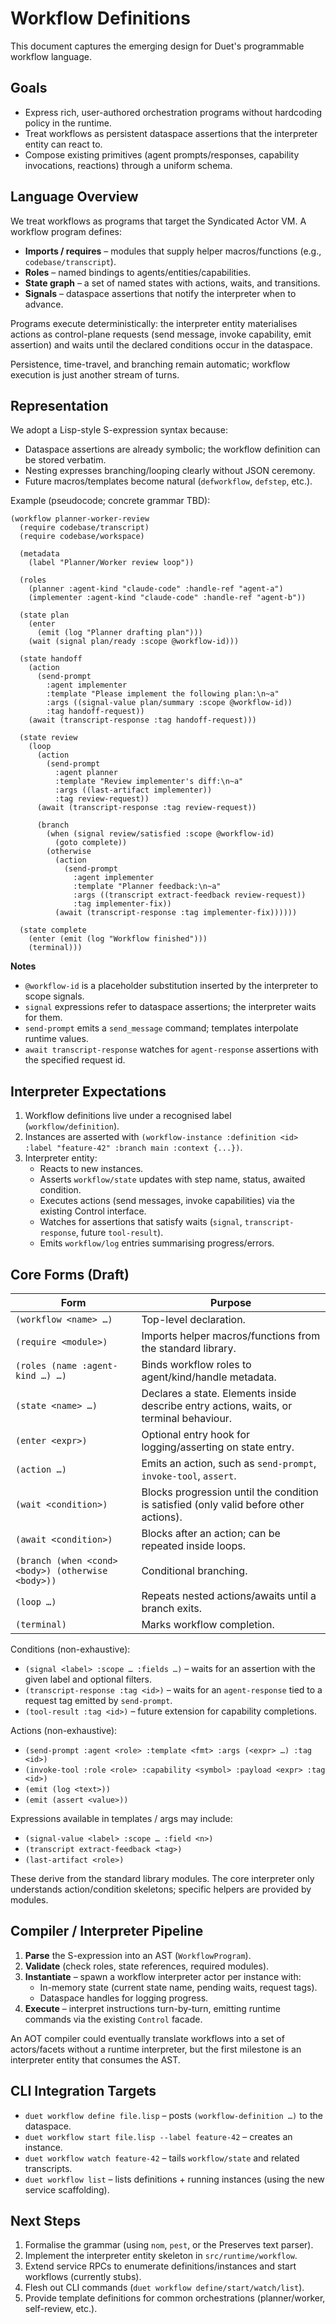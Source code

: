 # Workflow Definitions

This document captures the emerging design for Duet's programmable workflow language.

## Goals

* Express rich, user-authored orchestration programs without hardcoding policy in the runtime.
* Treat workflows as persistent dataspace assertions that the interpreter entity can react to.
* Compose existing primitives (agent prompts/responses, capability invocations, reactions) through a uniform schema.

## Language Overview

We treat workflows as programs that target the Syndicated Actor VM. A workflow
program defines:

* **Imports / requires** – modules that supply helper macros/functions (e.g.,
  `codebase/transcript`).
* **Roles** – named bindings to agents/entities/capabilities.
* **State graph** – a set of named states with actions, waits, and transitions.
* **Signals** – dataspace assertions that notify the interpreter when to advance.

Programs execute deterministically: the interpreter entity materialises actions
as control-plane requests (send message, invoke capability, emit assertion) and
waits until the declared conditions occur in the dataspace.

Persistence, time-travel, and branching remain automatic; workflow execution is
just another stream of turns.

## Representation

We adopt a Lisp-style S-expression syntax because:

* Dataspace assertions are already symbolic; the workflow definition can be stored verbatim.
* Nesting expresses branching/looping clearly without JSON ceremony.
* Future macros/templates become natural (`defworkflow`, `defstep`, etc.).

Example (pseudocode; concrete grammar TBD):

```
(workflow planner-worker-review
  (require codebase/transcript)
  (require codebase/workspace)

  (metadata
    (label "Planner/Worker review loop"))

  (roles
    (planner :agent-kind "claude-code" :handle-ref "agent-a")
    (implementer :agent-kind "claude-code" :handle-ref "agent-b"))

  (state plan
    (enter
      (emit (log "Planner drafting plan")))
    (wait (signal plan/ready :scope @workflow-id)))

  (state handoff
    (action
      (send-prompt
        :agent implementer
        :template "Please implement the following plan:\n~a"
        :args ((signal-value plan/summary :scope @workflow-id))
        :tag handoff-request))
    (await (transcript-response :tag handoff-request)))

  (state review
    (loop
      (action
        (send-prompt
          :agent planner
          :template "Review implementer's diff:\n~a"
          :args ((last-artifact implementer))
          :tag review-request))
      (await (transcript-response :tag review-request))

      (branch
        (when (signal review/satisfied :scope @workflow-id)
          (goto complete))
        (otherwise
          (action
            (send-prompt
              :agent implementer
              :template "Planner feedback:\n~a"
              :args ((transcript extract-feedback review-request))
              :tag implementer-fix))
          (await (transcript-response :tag implementer-fix))))))

  (state complete
    (enter (emit (log "Workflow finished")))
    (terminal)))
```

**Notes**

* `@workflow-id` is a placeholder substitution inserted by the interpreter to scope signals.
* `signal` expressions refer to dataspace assertions; the interpreter waits for them.
* `send-prompt` emits a `send_message` command; templates interpolate runtime values.
* `await transcript-response` watches for `agent-response` assertions with the specified request id.

## Interpreter Expectations

1. Workflow definitions live under a recognised label (`workflow/definition`).
2. Instances are asserted with
   `(workflow-instance :definition <id> :label "feature-42" :branch main :context {...})`.
3. Interpreter entity:
   * Reacts to new instances.
   * Asserts `workflow/state` updates with step name, status, awaited condition.
   * Executes actions (send messages, invoke capabilities) via the existing Control interface.
   * Watches for assertions that satisfy waits (`signal`, `transcript-response`, future `tool-result`).
   * Emits `workflow/log` entries summarising progress/errors.

## Core Forms (Draft)

| Form | Purpose |
|------|---------|
| `(workflow <name> …)` | Top-level declaration. |
| `(require <module>)` | Imports helper macros/functions from the standard library. |
| `(roles (name :agent-kind …) …)` | Binds workflow roles to agent/kind/handle metadata. |
| `(state <name> …)` | Declares a state. Elements inside describe entry actions, waits, or terminal behaviour. |
| `(enter <expr>)` | Optional entry hook for logging/asserting on state entry. |
| `(action …)` | Emits an action, such as `send-prompt`, `invoke-tool`, `assert`. |
| `(wait <condition>)` | Blocks progression until the condition is satisfied (only valid before other actions). |
| `(await <condition>)` | Blocks after an action; can be repeated inside loops. |
| `(branch (when <cond> <body>) (otherwise <body>))` | Conditional branching. |
| `(loop …)` | Repeats nested actions/awaits until a branch exits. |
| `(terminal)` | Marks workflow completion. |

Conditions (non-exhaustive):

* `(signal <label> :scope … :fields …)` – waits for an assertion with the given label and optional filters.
* `(transcript-response :tag <id>)` – waits for an `agent-response` tied to a request tag emitted by `send-prompt`.
* `(tool-result :tag <id>)` – future extension for capability completions.

Actions (non-exhaustive):

* `(send-prompt :agent <role> :template <fmt> :args (<expr> …) :tag <id>)`
* `(invoke-tool :role <role> :capability <symbol> :payload <expr> :tag <id>)`
* `(emit (log <text>))`
* `(emit (assert <value>))`

Expressions available in templates / args may include:

* `(signal-value <label> :scope … :field <n>)`
* `(transcript extract-feedback <tag>)`
* `(last-artifact <role>)`

These derive from the standard library modules. The core interpreter only understands
action/condition skeletons; specific helpers are provided by modules.

## Compiler / Interpreter Pipeline

1. **Parse** the S-expression into an AST (`WorkflowProgram`).
2. **Validate** (check roles, state references, required modules).
3. **Instantiate** – spawn a workflow interpreter actor per instance with:
   * In-memory state (current state name, pending waits, request tags).
   * Dataspace handles for logging progress.
4. **Execute** – interpret instructions turn-by-turn, emitting runtime commands
   via the existing `Control` facade.

An AOT compiler could eventually translate workflows into a set of actors/facets
without a runtime interpreter, but the first milestone is an interpreter entity
that consumes the AST.

## CLI Integration Targets

* `duet workflow define file.lisp` – posts `(workflow-definition …)` to the dataspace.
* `duet workflow start file.lisp --label feature-42` – creates an instance.
* `duet workflow watch feature-42` – tails `workflow/state` and related transcripts.
* `duet workflow list` – lists definitions + running instances (using the new service scaffolding).

## Next Steps

1. Formalise the grammar (using `nom`, `pest`, or the Preserves text parser).
2. Implement the interpreter entity skeleton in `src/runtime/workflow`.
3. Extend service RPCs to enumerate definitions/instances and start workflows (currently stubs).
4. Flesh out CLI commands (`duet workflow define/start/watch/list`).
5. Provide template definitions for common orchestrations (planner/worker, self-review, etc.).
